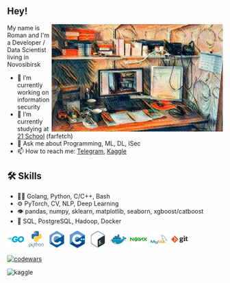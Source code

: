 ## Hey!

<img align="right" alt="office" src="https://raw.githubusercontent.com/cr00z/cr00z/main/images/office.jpg" width="400" height="250" />

My name is Roman and I'm a Developer / Data Scientist living in Novosibirsk

- 🔭 I’m currently working on information security
- 🌱 I’m currently studying at [21 School](https://21-school.ru/) (farfetch)
- 💬 Ask me about Programming, ML, DL, ISec
- 📫 How to reach me: [Telegram](https://t.me/imcr00z),  [Kaggle](https://www.kaggle.com/imcr00z)

## :hammer_and_wrench: Skills
- 👨‍💻 Golang, Python, C/C++, Bash
- ⚙️ PyTorch, CV, NLP, Deep Learning
- 👁️ pandas, numpy, sklearn, matplotlib, seaborn, xgboost/catboost
- 💽 SQL, PostgreSQL, Hadoop, Docker

<div>
  <img src="https://github.com/devicons/devicon/blob/master/icons/go/go-original-wordmark.svg"  title="Golang" alt="Golang" width="40" height="40"/>&nbsp;
  <img src="https://github.com/devicons/devicon/blob/master/icons/python/python-original-wordmark.svg" title="Python" alt="Python" width="40" height="40"/>&nbsp;
  <img src="https://github.com/devicons/devicon/blob/master/icons/c/c-original.svg" title="C" alt="C" width="40" height="40"/>&nbsp;
  <img src="https://github.com/devicons/devicon/blob/master/icons/cplusplus/cplusplus-original.svg" title="Cplusplus" alt="Cplusplus" width="40" height="40"/>&nbsp;
  <img src="https://github.com/devicons/devicon/blob/master/icons/bash/bash-original.svg" title="Bash" alt="Bash" width="40" height="40"/>&nbsp;  
  <img src="https://github.com/devicons/devicon/blob/master/icons/docker/docker-original.svg" title="Docker" alt="Docker" width="40" height="40"/>&nbsp;
<!---  <img src="https://github.com/devicons/devicon/blob/master/icons/kubernetes/kubernetes-plain-wordmark.svg" title="Kubernetes" alt="Kubernetes" width="40" height="40"/>&nbsp;
--->
  <img src="https://github.com/devicons/devicon/blob/master/icons/nginx/nginx-original.svg" title="Nginx" alt="Nginx" width="40" height="40"/>&nbsp;
  <img src="https://github.com/devicons/devicon/blob/master/icons/mysql/mysql-original-wordmark.svg" title="MySQL"  alt="MySQL" width="40" height="40"/>&nbsp;
  <img src="https://github.com/devicons/devicon/blob/master/icons/git/git-original-wordmark.svg" title="Git" **alt="Git" width="40" height="40"/>

<!---
[![Top Langs](https://github-readme-stats.vercel.app/api/top-langs/?username=cr00z&layout=compact&theme=darcula)](https://github.com/anuraghazra/github-readme-stats
--->
[![codewars](https://www.codewars.com/users/cr00z/badges/large?theme=light)](https://www.codewars.com/users/cr00z)

<img align="left" alt="kaggle" src="https://road-to-kaggle-grandmaster.vercel.app/api/badges/imcr00z/notebook/light" width="80" height="100"/>
